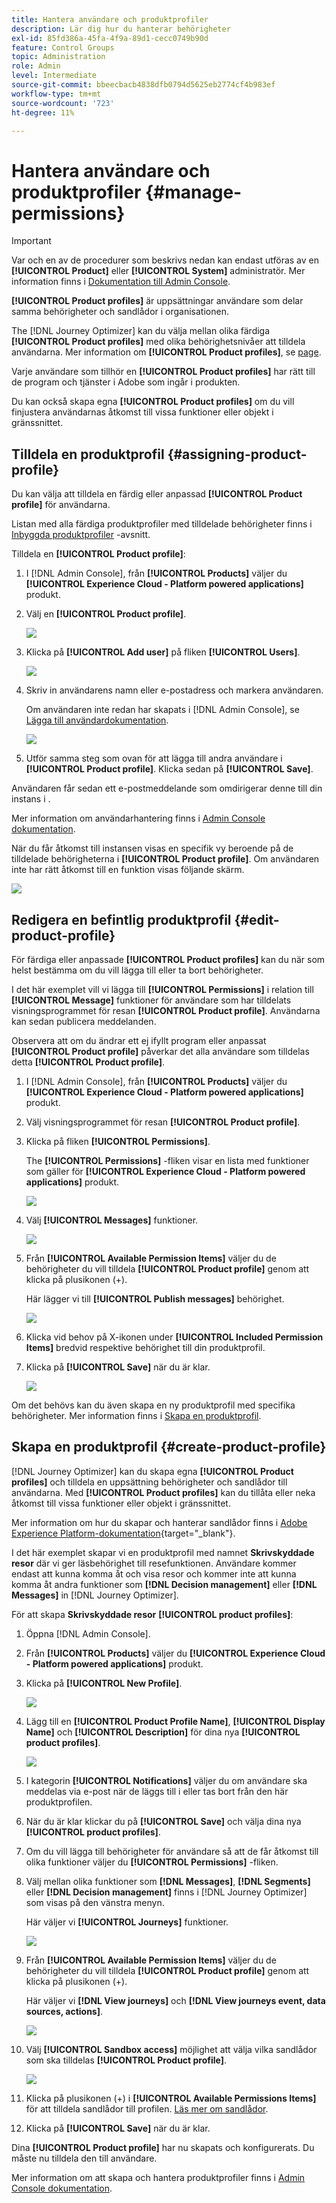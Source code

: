 ```yaml
---
title: Hantera användare och produktprofiler
description: Lär dig hur du hanterar behörigheter
exl-id: 85fd386a-45fa-4f9a-89d1-cecc0749b90d
feature: Control Groups
topic: Administration
role: Admin
level: Intermediate
source-git-commit: bbeecbacb4838dfb0794d5625eb2774cf4b983ef
workflow-type: tm+mt
source-wordcount: '723'
ht-degree: 11%

---
```


# Hantera användare och produktprofiler {#manage-permissions}

>[!IMPORTANT]
>
> Var och en av de procedurer som beskrivs nedan kan endast utföras av en **[!UICONTROL Product]** eller **[!UICONTROL System]** administratör. Mer information finns i [Dokumentation till Admin Console](https://helpx.adobe.com/enterprise/admin-guide.html/enterprise/using/admin-roles.ug.html).

**[!UICONTROL Product profiles]** är uppsättningar användare som delar samma behörigheter och sandlådor i organisationen.

The [!DNL Journey Optimizer] kan du välja mellan olika färdiga **[!UICONTROL Product profiles]** med olika behörighetsnivåer att tilldela användarna. Mer information om **[!UICONTROL Product profiles]**, se [page](ootb-product-profiles.md).

Varje användare som tillhör en **[!UICONTROL Product profiles]** har rätt till de program och tjänster i Adobe som ingår i produkten.

Du kan också skapa egna **[!UICONTROL Product profiles]** om du vill finjustera användarnas åtkomst till vissa funktioner eller objekt i gränssnittet.

## Tilldela en produktprofil {#assigning-product-profile}

Du kan välja att tilldela en färdig eller anpassad **[!UICONTROL Product profile]** för användarna.

Listan med alla färdiga produktprofiler med tilldelade behörigheter finns i [Inbyggda produktprofiler](ootb-product-profiles.md) -avsnitt.

Tilldela en **[!UICONTROL Product profile]**:

1. I [!DNL Admin Console], från **[!UICONTROL Products]** väljer du **[!UICONTROL Experience Cloud - Platform powered applications]** produkt.

1. Välj en **[!UICONTROL Product profile]**.  

   ![](../assets/do-not-localize/access_control_2.png)

1. Klicka på **[!UICONTROL Add user]** på fliken **[!UICONTROL Users]**.

   ![](../assets/do-not-localize/access_control_3.png)

1. Skriv in användarens namn eller e-postadress och markera användaren.

   Om användaren inte redan har skapats i [!DNL Admin Console], se [Lägga till användardokumentation](https://helpx.adobe.com/enterprise/admin-guide.html/enterprise/using/manage-users-individually.ug.html#add-users).

   ![](../assets/do-not-localize/access_control_4.png)

1. Utför samma steg som ovan för att lägga till andra användare i **[!UICONTROL Product profile]**. Klicka sedan på **[!UICONTROL Save]**.

Användaren får sedan ett e-postmeddelande som omdirigerar denne till din instans i .

Mer information om användarhantering finns i [Admin Console dokumentation](https://helpx.adobe.com/enterprise/admin-guide.html/enterprise/using/manage-users-individually.ug.html).

När du får åtkomst till instansen visas en specifik vy beroende på de tilldelade behörigheterna i **[!UICONTROL Product profile]**. Om användaren inte har rätt åtkomst till en funktion visas följande skärm.

![](../assets/do-not-localize/access_control_1.png)

## Redigera en befintlig produktprofil {#edit-product-profile}

För färdiga eller anpassade **[!UICONTROL Product profiles]** kan du när som helst bestämma om du vill lägga till eller ta bort behörigheter.

I det här exemplet vill vi lägga till **[!UICONTROL Permissions]** i relation till **[!UICONTROL Message]** funktioner för användare som har tilldelats visningsprogrammet för resan **[!UICONTROL Product profile]**. Användarna kan sedan publicera meddelanden.

Observera att om du ändrar ett ej ifyllt program eller anpassat **[!UICONTROL Product profile]** påverkar det alla användare som tilldelas detta **[!UICONTROL Product profile]**.

1. I [!DNL Admin Console], från **[!UICONTROL Products]** väljer du **[!UICONTROL Experience Cloud - Platform powered applications]** produkt.

1. Välj visningsprogrammet för resan **[!UICONTROL Product profile]**.

1. Klicka på fliken **[!UICONTROL Permissions]**.  

   The **[!UICONTROL Permissions]** -fliken visar en lista med funktioner som gäller för **[!UICONTROL Experience Cloud - Platform powered applications]** produkt.

   ![](../assets/do-not-localize/access_control_5.png)

1. Välj **[!UICONTROL Messages]** funktioner.

   ![](../assets/do-not-localize/access_control_6.png)

1. Från **[!UICONTROL Available Permission Items]** väljer du de behörigheter du vill tilldela **[!UICONTROL Product profile]** genom att klicka på plusikonen (+).

   Här lägger vi till **[!UICONTROL Publish messages]** behörighet.

   ![](../assets/do-not-localize/access_control_7.png)

1. Klicka vid behov på X-ikonen under **[!UICONTROL Included Permission Items]** bredvid respektive behörighet till din produktprofil.

1. Klicka på **[!UICONTROL Save]** när du är klar.

   ![](../assets/do-not-localize/access_control_8.png)

Om det behövs kan du även skapa en ny produktprofil med specifika behörigheter. Mer information finns i [Skapa en produktprofil](#create-product-profile).

## Skapa en produktprofil {#create-product-profile}

[!DNL Journey Optimizer] kan du skapa egna **[!UICONTROL Product profiles]** och tilldela en uppsättning behörigheter och sandlådor till användarna. Med **[!UICONTROL Product profiles]** kan du tillåta eller neka åtkomst till vissa funktioner eller objekt i gränssnittet.

Mer information om hur du skapar och hanterar sandlådor finns i [Adobe Experience Platform-dokumentation](https://experienceleague.adobe.com/docs/experience-platform/sandbox/ui/user-guide.html){target=&quot;_blank&quot;}.

I det här exemplet skapar vi en produktprofil med namnet **Skrivskyddade resor** där vi ger läsbehörighet till resefunktionen. Användare kommer endast att kunna komma åt och visa resor och kommer inte att kunna komma åt andra funktioner som **[!DNL  Decision management]** eller **[!DNL Messages]** in [!DNL Journey Optimizer].

För att skapa **Skrivskyddade resor** **[!UICONTROL product profiles]**:

1. Öppna [!DNL Admin Console].

1. Från **[!UICONTROL Products]** väljer du **[!UICONTROL Experience Cloud - Platform powered applications]** produkt.

1. Klicka på **[!UICONTROL New Profile]**.

   ![](../assets/do-not-localize/access_control_9.png)

1. Lägg till en **[!UICONTROL Product Profile Name]**, **[!UICONTROL Display Name]** och **[!UICONTROL Description]** för dina nya **[!UICONTROL product profiles]**.

   ![](../assets/do-not-localize/access_control_10.png)

1. I kategorin **[!UICONTROL Notifications]** väljer du om användare ska meddelas via e-post när de läggs till i eller tas bort från den här produktprofilen.

1. När du är klar klickar du på **[!UICONTROL Save]** och välja dina nya **[!UICONTROL product profiles]**.

1. Om du vill lägga till behörigheter för användare så att de får åtkomst till olika funktioner väljer du **[!UICONTROL Permissions]** -fliken.

1. Välj mellan olika funktioner som **[!DNL Messages]**, **[!DNL Segments]** eller **[!DNL Decision management]** finns i [!DNL Journey Optimizer] som visas på den vänstra menyn.

   Här väljer vi **[!UICONTROL Journeys]** funktioner.

   ![](../assets/do-not-localize/access_control_11.png)

1. Från **[!UICONTROL Available Permission Items]** väljer du de behörigheter du vill tilldela **[!UICONTROL Product profile]** genom att klicka på plusikonen (+).

   Här väljer vi **[!DNL View journeys]** och **[!DNL View journeys event, data sources, actions]**.

   ![](../assets/do-not-localize/access_control_12.png)

1. Välj **[!UICONTROL Sandbox access]** möjlighet att välja vilka sandlådor som ska tilldelas **[!UICONTROL Product profile]**.

   ![](../assets/do-not-localize/access_control_13.png)

1. Klicka på plusikonen (+) i **[!UICONTROL Available Permissions Items]** för att tilldela sandlådor till profilen. [Läs mer om sandlådor](sandboxes.md).

1. Klicka på **[!UICONTROL Save]** när du är klar.

Dina **[!UICONTROL Product profile]** har nu skapats och konfigurerats. Du måste nu tilldela den till användare.

Mer information om att skapa och hantera produktprofiler finns i [Admin Console dokumentation](https://helpx.adobe.com/enterprise/admin-guide.html/enterprise/using/manage-product-profiles.ug.html).
